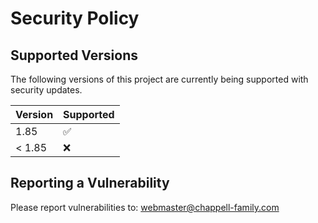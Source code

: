 # Security Policy

## Supported Versions

The following versions of this project are
currently being supported with security updates.

| Version | Supported          |
| ------- | ------------------ |
| 1.85    | :white_check_mark: |
| < 1.85  | :x:                |

## Reporting a Vulnerability

Please report vulnerabilities to: webmaster@chappell-family.com
